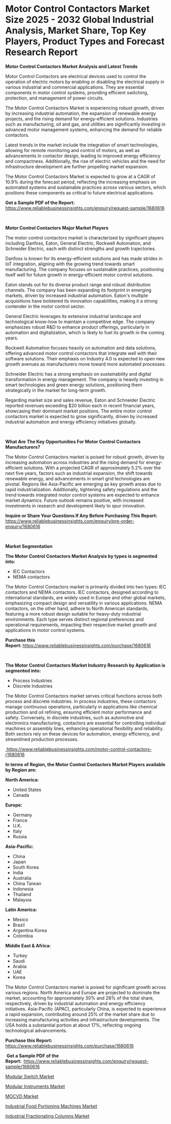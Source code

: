 <p><h1>Motor Control Contactors Market Size 2025 - 2032 Global Industrial Analysis, Market Share, Top Key Players, Product Types and Forecast Research Report</h1></p><p><strong>Motor Control Contactors Market Analysis and Latest Trends</strong></p>
<p><p>Motor Control Contactors are electrical devices used to control the operation of electric motors by enabling or disabling the electrical supply in various industrial and commercial applications. They are essential components in motor control systems, providing efficient switching, protection, and management of power circuits.</p><p>The Motor Control Contactors Market is experiencing robust growth, driven by increasing industrial automation, the expansion of renewable energy projects, and the rising demand for energy-efficient solutions. Industries such as manufacturing, oil and gas, and utilities are significantly investing in advanced motor management systems, enhancing the demand for reliable contactors.</p><p>Latest trends in the market include the integration of smart technologies, allowing for remote monitoring and control of motors, as well as advancements in contactor design, leading to improved energy efficiency and compactness. Additionally, the rise of electric vehicles and the need for infrastructure development are further propelling market expansion. </p><p>The Motor Control Contactors Market is expected to grow at a CAGR of 10.9% during the forecast period, reflecting the increasing emphasis on automated systems and sustainable practices across various sectors, which positions these components as critical to future electrical applications.</p></p>
<p><strong>Get a Sample PDF of the Report:&nbsp;</strong> <a href="https://www.reliablebusinessinsights.com/enquiry/request-sample/1680616?utm_campaign=1117&utm_medium=2&utm_source=Github&utm_content=ia&utm_term=20022025&utm_id=motor-control-contactors">https://www.reliablebusinessinsights.com/enquiry/request-sample/1680616</a></p>
<p>&nbsp;</p>
<p><strong>Motor Control Contactors Major Market Players</strong></p>
<p><p>The motor control contactors market is characterized by significant players including Danfoss, Eaton, General Electric, Rockwell Automation, and Schneider Electric, each with distinct strengths and growth trajectories.</p><p>Danfoss is known for its energy-efficient solutions and has made strides in IoT integration, aligning with the growing trend towards smart manufacturing. The company focuses on sustainable practices, positioning itself well for future growth in energy-efficient motor control solutions. </p><p>Eaton stands out for its diverse product range and robust distribution channels. The company has been expanding its footprint in emerging markets, driven by increased industrial automation. Eaton's multiple acquisitions have bolstered its innovation capabilities, making it a strong contender in the motor control sector.</p><p>General Electric leverages its extensive industrial landscape and technological know-how to maintain a competitive edge. The company emphasizes robust R&D to enhance product offerings, particularly in automation and digitalization, which is likely to fuel its growth in the coming years.</p><p>Rockwell Automation focuses heavily on automation and data solutions, offering advanced motor control contactors that integrate well with their software solutions. Their emphasis on Industry 4.0 is expected to open new growth avenues as manufacturers move toward more automated processes.</p><p>Schneider Electric has a strong emphasis on sustainability and digital transformation in energy management. The company is heavily investing in smart technologies and green energy solutions, positioning them strategically in the market for long-term growth.</p><p>Regarding market size and sales revenue, Eaton and Schneider Electric reported revenues exceeding $20 billion each in recent financial years, showcasing their dominant market positions. The entire motor control contactors market is expected to grow significantly, driven by increased industrial automation and energy efficiency initiatives globally.</p></p>
<p>&nbsp;</p>
<p><strong>What Are The Key Opportunities For Motor Control Contactors Manufacturers?</strong></p>
<p><p>The Motor Control Contactors market is poised for robust growth, driven by increasing automation across industries and the rising demand for energy-efficient solutions. With a projected CAGR of approximately 5.2% over the next five years, factors such as industrial expansion, the shift towards renewable energy, and advancements in smart grid technologies are pivotal. Regions like Asia-Pacific are emerging as key growth areas due to rapid industrialization. Additionally, tightening safety regulations and the trend towards integrated motor control systems are expected to enhance market dynamics. Future outlook remains positive, with increased investments in research and development likely to spur innovation.</p></p>
<p><strong>Inquire or Share Your Questions If Any Before Purchasing This Report:</strong> <a href="https://www.reliablebusinessinsights.com/enquiry/pre-order-enquiry/1680616?utm_campaign=1117&utm_medium=2&utm_source=Github&utm_content=ia&utm_term=20022025&utm_id=motor-control-contactors">https://www.reliablebusinessinsights.com/enquiry/pre-order-enquiry/1680616</a></p>
<p>&nbsp;</p>
<p><strong>Market Segmentation</strong></p>
<p><strong>The Motor Control Contactors Market Analysis by types is segmented into:</strong></p>
<p><ul><li>IEC Contactors</li><li>NEMA contactors</li></ul></p>
<p><p>The Motor Control Contactors market is primarily divided into two types: IEC contactors and NEMA contactors. IEC contactors, designed according to international standards, are widely used in Europe and other global markets, emphasizing compact design and versatility in various applications. NEMA contactors, on the other hand, adhere to North American standards, featuring a more robust design suitable for heavy-duty industrial environments. Each type serves distinct regional preferences and operational requirements, impacting their respective market growth and applications in motor control systems.</p></p>
<p><strong>Purchase this Report:&nbsp;</strong><a href="https://www.reliablebusinessinsights.com/purchase/1680616?utm_campaign=1117&utm_medium=2&utm_source=Github&utm_content=ia&utm_term=20022025&utm_id=motor-control-contactors">https://www.reliablebusinessinsights.com/purchase/1680616</a></p>
<p>&nbsp;</p>
<p><strong>The Motor Control Contactors Market Industry Research by Application is segmented into:</strong></p>
<p><ul><li>Process Industries</li><li>Discrete Industries</li></ul></p>
<p><p>The Motor Control Contactors market serves critical functions across both process and discrete industries. In process industries, these contactors manage continuous operations, particularly in applications like chemical production and oil refining, ensuring efficient motor performance and safety. Conversely, in discrete industries, such as automotive and electronics manufacturing, contactors are essential for controlling individual machines or assembly lines, enhancing operational flexibility and reliability. Both sectors rely on these devices for automation, energy efficiency, and streamlined production processes.</p></p>
<p><a href="https://www.reliablebusinessinsights.com/motor-control-contactors-r1680616?utm_campaign=1117&utm_medium=2&utm_source=Github&utm_content=ia&utm_term=20022025&utm_id=motor-control-contactors">&nbsp;https://www.reliablebusinessinsights.com/motor-control-contactors-r1680616</a></p>
<p><strong>In terms of Region, the Motor Control Contactors Market Players available by Region are:</strong></p>
<p>
    <p> <strong> North America: </strong>
        <ul>
            <li>United States</li>
            <li>Canada</li>
        </ul>
        </p> 
    <p> <strong> Europe: </strong>
        <ul>
            <li>Germany</li>
            <li>France</li>
            <li>U.K.</li>
            <li>Italy</li>
            <li>Russia</li>
        </ul>
        </p> 
    <p> <strong> Asia-Pacific: </strong>
        <ul>
            <li>China</li>
            <li>Japan</li>
            <li>South Korea</li>
            <li>India</li>
            <li>Australia</li>
            <li>China Taiwan</li>
            <li>Indonesia</li>
            <li>Thailand</li>
            <li>Malaysia</li>
        </ul>
        </p> 
    <p> <strong> Latin America: </strong>
        <ul>
            <li>Mexico</li>
            <li>Brazil</li>
            <li>Argentina Korea</li>
            <li>Colombia</li>
        </ul>
        </p> 
    <p> <strong> Middle East & Africa: </strong>
        <ul>
            <li>Turkey</li>
            <li>Saudi</li>
            <li>Arabia</li>
            <li>UAE</li>
            <li>Korea</li>
        </ul>
    </p>
    </p>
<p><p>The Motor Control Contactors market is poised for significant growth across various regions. North America and Europe are projected to dominate the market, accounting for approximately 30% and 28% of the total share, respectively, driven by industrial automation and energy efficiency initiatives. Asia-Pacific (APAC), particularly China, is expected to experience a rapid expansion, contributing around 25% of the market share due to increasing manufacturing activities and infrastructure developments. The USA holds a substantial portion at about 17%, reflecting ongoing technological advancements.</p></p>
<p><strong>Purchase this Report: </strong><a href="https://www.reliablebusinessinsights.com/purchase/1680616?utm_campaign=1117&utm_medium=2&utm_source=Github&utm_content=ia&utm_term=20022025&utm_id=motor-control-contactors">https://www.reliablebusinessinsights.com/purchase/1680616</a></p>
<p>&nbsp;<strong>Get a Sample PDF of the Report:&nbsp;&nbsp;</strong><a href="https://www.reliablebusinessinsights.com/enquiry/request-sample/1680616?utm_campaign=1117&utm_medium=2&utm_source=Github&utm_content=ia&utm_term=20022025&utm_id=motor-control-contactors">https://www.reliablebusinessinsights.com/enquiry/request-sample/1680616</a></p>
<p><strong></strong></p>
<p><p><a href="https://github.com/indrystar/Market-Research-Report-List-5/blob/main/modular-switch-market.md?utm_campaign=1117&utm_medium=2&utm_source=Github&utm_content=ia&utm_term=20022025&utm_id=motor-control-contactors">Modular Switch Market</a></p><p><a href="https://github.com/batergrealy/Market-Research-Report-List-1/blob/main/modular-instruments-market.md?utm_campaign=1117&utm_medium=2&utm_source=Github&utm_content=ia&utm_term=20022025&utm_id=motor-control-contactors">Modular Instruments Market</a></p><p><a href="https://github.com/bosawhaddye2/Market-Research-Report-List-1/blob/main/mocvd-market.md?utm_campaign=1117&utm_medium=2&utm_source=Github&utm_content=ia&utm_term=20022025&utm_id=motor-control-contactors">MOCVD Market</a></p><p><a href="https://github.com/remasgyebixi/Market-Research-Report-List-1/blob/main/industrial-food-portioning-machines-market.md?utm_campaign=1117&utm_medium=2&utm_source=Github&utm_content=ia&utm_term=20022025&utm_id=motor-control-contactors">Industrial Food Portioning Machines Market</a></p><p><a href="https://github.com/emaaneaddytu/Market-Research-Report-List-1/blob/main/industrial-fractionating-columns-market.md?utm_campaign=1117&utm_medium=2&utm_source=Github&utm_content=ia&utm_term=20022025&utm_id=motor-control-contactors">Industrial Fractionating Columns Market</a></p></p>